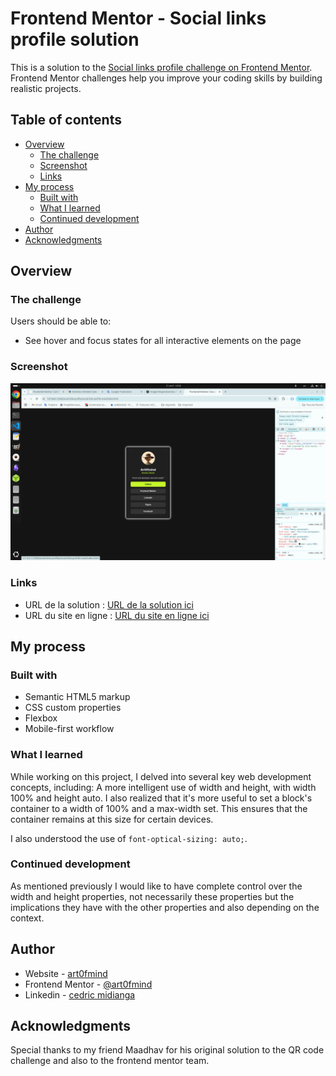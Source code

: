 # Frontend Mentor - Social links profile solution

This is a solution to the [Social links profile challenge on Frontend Mentor](https://www.frontendmentor.io/challenges/social-links-profile-UG32l9m6dQ). Frontend Mentor challenges help you improve your coding skills by building realistic projects.

## Table of contents

- [Overview](#overview)
  - [The challenge](#the-challenge)
  - [Screenshot](#screenshot)
  - [Links](#links)
- [My process](#my-process)
  - [Built with](#built-with)
  - [What I learned](#what-i-learned)
  - [Continued development](#continued-development)
- [Author](#author)
- [Acknowledgments](#acknowledgments)

## Overview

### The challenge

Users should be able to:

- See hover and focus states for all interactive elements on the page

### Screenshot

![](./design/screenshot.png)

### Links

- URL de la solution : [URL de la solution ici](https://www.github.com/art0fmind/frontend_mentor/tree/main/social-links-profile/social-links-profile-main)
- URL du site en ligne : [URL du site en ligne ici](https://art0fmind.github.oi/frontend_mentor/social-links-profile/social-links-profile-main)

## My process

### Built with

- Semantic HTML5 markup
- CSS custom properties
- Flexbox
- Mobile-first workflow

### What I learned

While working on this project, I delved into several key web development concepts, including: A more intelligent use of width and height, with width 100% and height auto. I also realized that it's more useful to set a block's container to a width of 100% and a max-width set. This ensures that the container remains at this size for certain devices.

I also understood the use of `font-optical-sizing: auto;`.

### Continued development

As mentioned previously I would like to have complete control over the width and height properties, not necessarily these properties but the implications they have with the other properties and also depending on the context.

## Author

- Website - [art0fmind](https://github.com/art0fmind/)
- Frontend Mentor - [@art0fmind](https://www.frontendmentor.io/profile/art0fmind)
- Linkedin - [cedric midianga](https://www.linkedin.com/in/cedric-midianga-1738772b2/)

## Acknowledgments

Special thanks to my friend Maadhav for his original solution to the QR code challenge and also to the frontend mentor team.

